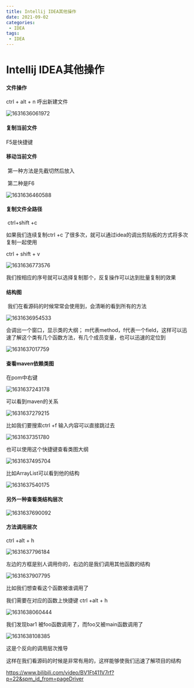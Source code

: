 ```yaml
---
title: Intellij IDEA其他操作
date: 2021-09-02 
categories:
 - IDEA
tags:
 - IDEA
---
```



# Intellij IDEA其他操作



#### 文件操作

ctrl + alt + n 呼出新建文件

![1631636061972](../../../.vuepress/public/images/1631636061972.png)



#### 复制当前文件

F5是快捷键





#### 移动当前文件

​	第一种方法是先截切然后放入



​	第二种是F6

![1631636460588](../../../.vuepress/public/images/1631636460588.png)





#### 复制文件全路径

​		ctrl+shift +c

 如果我们连续复制ctrl +c 了很多次，就可以通过idea的调出剪贴板的方式将多次复制一起使用

ctrl + shift + v

![1631636773576](../../../.vuepress/public/images/1631636773576.png)

我们按相应的序号就可以选择复制那个，反复操作可以达到批量复制的效果







#### 结构图

​	我们在看源码的时候常常会使用到，会清晰的看到所有的方法

![1631636954533](../../../.vuepress/public/images/1631636954533.png)



会调出一个窗口，显示类的大纲； m代表method，f代表一个field，这样可以迅速了解这个类有几个函数方法，有几个成员变量，也可以迅速的定位到

![1631637017759](../../../.vuepress/public/images/1631637017759.png)



#### 查看maven依赖类图

在pom中右键

![1631637243178](../../../.vuepress/public/images/1631637243178.png)



可以看到maven的关系

![1631637279215](../../../.vuepress/public/images/1631637279215.png)



比如我们要搜索ctrl +f 输入内容可以直接跳过去

![1631637351780](../../../.vuepress/public/images/1631637351780.png)



也可以使用这个快捷键查看类图大纲

![1631637495704](../../../.vuepress/public/images/1631637495704.png)



比如ArrayList可以看到他的结构

![1631637540175](../../../.vuepress/public/images/1631637540175.png)





#### 另外一种查看类结构层次

![1631637690092](../../../.vuepress/public/images/1631637690092.png)



#### 方法调用层次

ctrl +alt + h

![1631637796184](../../../.vuepress/public/images/1631637796184.png)



左边的方框是别人调用你的，右边的是我们调用其他函数的结构

![1631637907795](../../../.vuepress/public/images/1631637907795.png)



比如我们想查看这个函数被谁调用了

我们需要在对应的函数上快捷键 ctrl +alt + h

![1631638060444](../../../.vuepress/public/images/1631638060444.png)



我们发现bar1 被foo函数调用了，而foo又被main函数调用了

![1631638108385](../../../.vuepress/public/images/1631638108385.png)

这是个反向的调用层次推导

这样在我们看源码的时候是非常有用的，这样能够使我们迅速了解项目的结构











https://www.bilibili.com/video/BV1Ft411V7rf?p=22&spm_id_from=pageDriver













